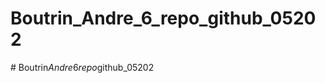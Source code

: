 # Boutrin_Andre_6_repo_github_05202
#   B o u t r i n _ A n d r e _ 6 _ r e p o _ g i t h u b _ 0 5 2 0 2  
 